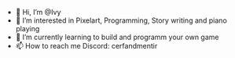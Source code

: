 - 👋 Hi, I’m @Ivy
- 👀 I’m interested in Pixelart, Programming, Story writing and piano playing
- 🌱 I’m currently learning to build and programm your own game
- 📫 How to reach me Discord: cerfandmentir
